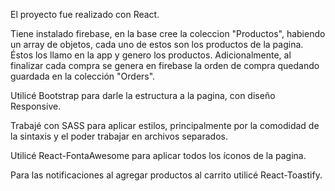 El proyecto fue realizado con React. 

Tiene instalado firebase, en la base cree la coleccion "Productos", habiendo un array de objetos, cada uno de estos son los productos de la pagina. Éstos los llamo en la app y genero los productos. Adicionalmente, al finalizar cada compra se genera en firebase la orden de compra quedando guardada en la colección "Orders".

Utilicé Bootstrap para darle la estructura a la pagina, con diseño Responsive.

Trabajé con SASS para aplicar estilos, principalmente por la comodidad de la sintaxis y el poder trabajar en archivos separados.

Utilicé React-FontaAwesome para aplicar todos los íconos de la pagina.

Para las notificaciones al agregar productos al carrito utilicé React-Toastify.

